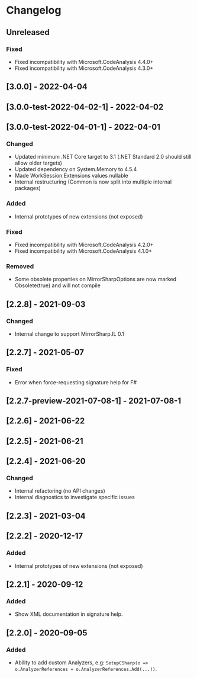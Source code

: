# Changelog

## Unreleased

### Fixed
- Fixed incompatibility with Microsoft.CodeAnalysis 4.4.0+
- Fixed incompatibility with Microsoft.CodeAnalysis 4.3.0+

## [3.0.0] - 2022-04-04
## [3.0.0-test-2022-04-02-1] - 2022-04-02
## [3.0.0-test-2022-04-01-1] - 2022-04-01

### Changed
- Updated minimum .NET Core target to 3.1 (.NET Standard 2.0 should still allow older targets)
- Updated dependency on System.Memory to 4.5.4
- Made WorkSession.Extensions values nullable
- Internal restructuring (Common is now split into multiple internal packages)

### Added
- Internal prototypes of new extensions (not exposed)

### Fixed
- Fixed incompatibility with Microsoft.CodeAnalysis 4.2.0+
- Fixed incompatibility with Microsoft.CodeAnalysis 4.1.0+

### Removed
- Some obsolete properties on MirrorSharpOptions are now marked Obsolete(true) and will not compile

## [2.2.8] - 2021-09-03

### Changed
- Internal change to support MirrorSharp.IL 0.1

## [2.2.7] - 2021-05-07

### Fixed
- Error when force-requesting signature help for F#

## [2.2.7-preview-2021-07-08-1] - 2021-07-08-1
## [2.2.6] - 2021-06-22
## [2.2.5] - 2021-06-21
## [2.2.4] - 2021-06-20

### Changed
- Internal refactoring (no API changes)
- Internal diagnostics to investigate specific issues

## [2.2.3] - 2021-03-04
## [2.2.2] - 2020-12-17

### Added
- Internal prototypes of new extensions (not exposed)

## [2.2.1] - 2020-09-12

### Added
- Show XML documentation in signature help.

## [2.2.0] - 2020-09-05

### Added
- Ability to add custom Analyzers, e.g: `SetupCSharp(o => o.AnalyzerReferences = o.AnalyzerReferences.Add(...))`.